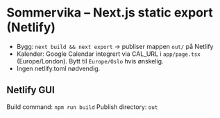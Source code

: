 # Sommervika – Next.js static export (Netlify)
- Bygg: `next build && next export` → publiser mappen `out/` på Netlify
- Kalender: Google Calendar integrert via CAL_URL i `app/page.tsx` (Europe/London). Bytt til `Europe/Oslo` hvis ønskelig.
- Ingen netlify.toml nødvendig.

## Netlify GUI
Build command: `npm run build`
Publish directory: `out`